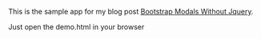This is the sample app for my blog post [Bootstrap Modals Without Jquery]().

Just open the demo.html in your browser
